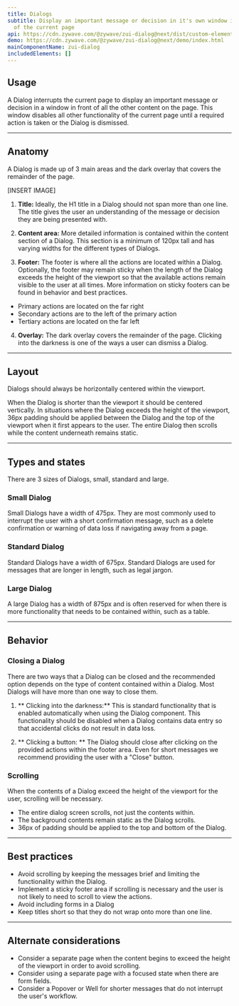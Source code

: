 ```yaml
---
title: Dialogs
subtitle: Display an important message or decision in it's own window in front
  of the current page
api: https://cdn.zywave.com/@zywave/zui-dialog@next/dist/custom-elements.json
demo: https://cdn.zywave.com/@zywave/zui-dialog@next/demo/index.html
mainComponentName: zui-dialog
includedElements: []
---
```

## Usage

A Dialog interrupts the current page to display an important message or decision in a window in front of all the other content on the page. This window disables all other functionality of the current page until a required action is taken or the Dialog is dismissed. 

- - -

## Anatomy

A Dialog is made up of 3 main areas and the dark overlay that covers the remainder of the page. 

\[INSERT IMAGE]

1. **Title:** Ideally, the H1 title in a Dialog should not span more than one line. The title gives the user an understanding of the message or decision they are being presented with. 
2. **Content area:** More detailed information is contained within the content section of a Dialog. This section is a minimum of 120px tall and has varying widths for the different types of Dialogs.  

3. **Footer:** The footer is where all the actions are located within a Dialog. Optionally, the footer may remain sticky when the length of the Dialog exceeds the height of the viewport so that the available actions remain visible to the user at all times. More information on sticky footers can be found in behavior and best practices.

* Primary actions are located on the far right
* Secondary actions are to the left of the primary action
* Tertiary actions are located on the far left  


4.  **Overlay:** The dark overlay covers the remainder of the page. Clicking into the darkness is one of the ways a user can dismiss a Dialog. 

---

## Layout
Dialogs should always be horizontally centered within the viewport.  

When the Dialog is shorter than the viewport it should be centered vertically. In situations where the Dialog exceeds the height of the viewport, 36px padding should be applied between the Dialog and the top of the viewport when it first appears to the user. The entire Dialog then scrolls while the content underneath remains static.

---

## Types and states
There are 3 sizes of Dialogs, small, standard and large.

### Small Dialog
Small Dialogs have a width of 475px. They are most commonly used to interrupt the user with a short confirmation message, such as a delete confirmation or warning of data loss if navigating away from a page. 

### Standard Dialog
Standard Dialogs have a width of 675px. Standard Dialogs are used for messages that are longer in length, such as legal jargon. 

### Large Dialog
A large Dialog has a width of 875px and is often reserved for when there is more functionality that needs to be contained within, such as a table. 

---

## Behavior  

### Closing a Dialog
There are two ways that a Dialog can be closed and the recommended option depends on the type of content contained within a Dialog. Most Dialogs will have more than one way to close them. 

1. ** Clicking into the darkness:** This is standard functionality that is enabled automatically when using the Dialog component. This functionality should be disabled when a Dialog contains data entry so that accidental clicks do not result in data loss. 

2. ** Clicking a button: ** The Dialog should close after clicking on the provided actions within the footer area. Even for short messages we recommend providing the user with a "Close" button. 

<docs-spacer size="small"></docs-spacer>

### Scrolling  
When the contents of a Dialog exceed the height of the viewport for the user, scrolling will be necessary. 
* The entire dialog screen scrolls, not just the contents within. 
* The background contents remain static as the Dialog scrolls.
* 36px of padding should be applied to the top and bottom of the Dialog. 

--- 

## Best practices

* Avoid scrolling by keeping the messages brief and limiting the functionality within the Dialog. 
* Implement a sticky footer area if scrolling is necessary and the user is not likely to need to scroll to view the actions. 
* Avoid including forms in a Dialog
* Keep titles short so that they do not wrap onto more than one line. 

---

## Alternate considerations
* Consider a separate page when the content begins to exceed the height of the viewport in order to avoid scrolling. 
* Consider using a separate page with a focused state when there are form fields.
* Consider a Popover or Well for shorter messages that do not interrupt the user's workflow.